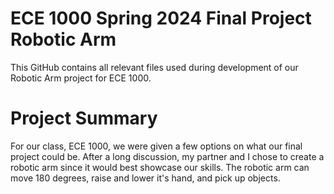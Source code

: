 # ECE 1000 Spring 2024 Final Project Robotic Arm
This GitHub contains all relevant files used during development of our Robotic Arm project for ECE 1000.

# Project Summary
For our class, ECE 1000, we were given a few options on what our final project could be. After a long discussion, my partner and I chose to create a robotic arm since it would best showcase our skills. The robotic arm can move 180 degrees, raise and lower it's hand, and pick up objects. 
